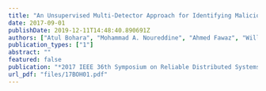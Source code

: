 ```yaml
---
title: "An Unsupervised Multi-Detector Approach for Identifying Malicious Lateral Movement"
date: 2017-09-01
publishDate: 2019-12-11T14:48:40.890691Z
authors: ["Atul Bohara", "Mohammad A. Noureddine", "Ahmed Fawaz", "William H. Sanders"]
publication_types: ["1"]
abstract: ""
featured: false
publication: "*2017 IEEE 36th Symposium on Reliable Distributed Systems (SRDS)*"
url_pdf: "files/17BOH01.pdf"
---
```


